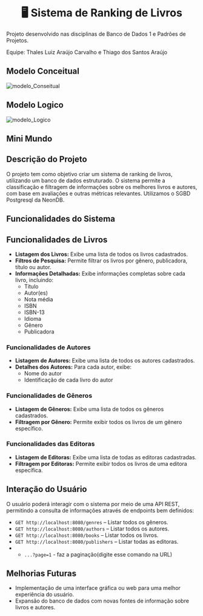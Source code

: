 <h1 align="center">🖥️ Sistema de Ranking de Livros</h1>
<p> Projeto desenvolvido nas disciplinas de Banco de Dados 1 e Padrões de Projetos. </p>
<p> Equipe: Thales Luiz Araújo Carvalho e Thiago dos Santos Araújo</p>

## Modelo Conceitual
![modelo_Conseitual](https://github.com/user-attachments/assets/1a720881-2882-438b-8824-41547756e2ca)



## Modelo Logico
![modelo_Logico](https://github.com/user-attachments/assets/583e62e1-a3db-44fd-bbb3-b1e165609be1)



## Mini Mundo

## Descrição do Projeto

O projeto tem como objetivo criar um sistema de ranking de livros, utilizando um banco de dados estruturado. O sistema permite a classificação e filtragem de informações sobre os melhores livros e autores, com base em avaliações e outras métricas relevantes.
Utilizamos o SGBD Postgresql da NeonDB.

## Funcionalidades do Sistema

## Funcionalidades de Livros

- **Listagem dos Livros:** Exibe uma lista de todos os livros cadastrados.
- **Filtros de Pesquisa:** Permite filtrar os livros por gênero, publicadora, título ou autor.
- **Informações Detalhadas:** Exibe informações completas sobre cada livro, incluindo:
  - Título
  - Autor(es)
  - Nota média
  - ISBN
  - ISBN-13
  - Idioma
  - Gênero
  - Publicadora

### Funcionalidades de Autores

- **Listagem de Autores:** Exibe uma lista de todos os autores cadastrados.
- **Detalhes dos Autores:** Para cada autor, exibe:
  - Nome do autor
  - Identificação de cada livro do autor

### Funcionalidades de Gêneros

- **Listagem de Gêneros:** Exibe uma lista de todos os gêneros cadastrados.
- **Filtragem por Gênero:** Permite exibir todos os livros de um gênero específico.

### Funcionalidades das Editoras

- **Listagem de Editoras:** Exibe uma lista de todas as editoras cadastradas.
- **Filtragem por Editoras:** Permite exibir todos os livros de uma editora específica.

## Interação do Usuário

O usuário poderá interagir com o sistema por meio de uma API REST, permitindo a consulta de informações através de endpoints bem definidos:

- `GET http://localhost:8080/genres` – Listar todos os gêneros.
- `GET http://localhost:8080/authors` – Listar todos os autores.
- `GET http://localhost:8080/books` – Listar todos os livros.
- `GET http://localhost:8080/publishers` – Listar todas as editoras.
- - `...?page=1` - faz a paginação(digite esse comando na URL)

## Melhorias Futuras

- Implementação de uma interface gráfica ou web para uma melhor experiência do usuário.
- Expansão do banco de dados com novas fontes de informação sobre livros e autores.

